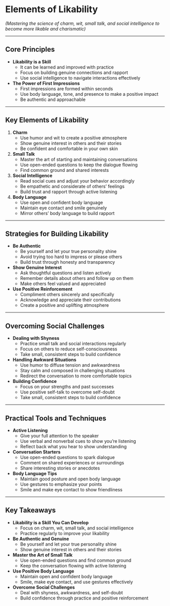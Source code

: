 # Elements of Likability

*(Mastering the science of charm, wit, small talk, and social intelligence to become more likable and charismatic)*

---

## Core Principles

- **Likability is a Skill**
  - It can be learned and improved with practice
  - Focus on building genuine connections and rapport
  - Use social intelligence to navigate interactions effectively
- **The Power of First Impressions**
  - First impressions are formed within seconds
  - Use body language, tone, and presence to make a positive impact
  - Be authentic and approachable

---

## Key Elements of Likability

1. **Charm**
   - Use humor and wit to create a positive atmosphere
   - Show genuine interest in others and their stories
   - Be confident and comfortable in your own skin
2. **Small Talk**
   - Master the art of starting and maintaining conversations
   - Use open-ended questions to keep the dialogue flowing
   - Find common ground and shared interests
3. **Social Intelligence**
   - Read social cues and adjust your behavior accordingly
   - Be empathetic and considerate of others’ feelings
   - Build trust and rapport through active listening
4. **Body Language**
   - Use open and confident body language
   - Maintain eye contact and smile genuinely
   - Mirror others’ body language to build rapport

---

## Strategies for Building Likability

- **Be Authentic**
  - Be yourself and let your true personality shine
  - Avoid trying too hard to impress or please others
  - Build trust through honesty and transparency
- **Show Genuine Interest**
  - Ask thoughtful questions and listen actively
  - Remember details about others and follow up on them
  - Make others feel valued and appreciated
- **Use Positive Reinforcement**
  - Compliment others sincerely and specifically
  - Acknowledge and appreciate their contributions
  - Create a positive and uplifting atmosphere

---

## Overcoming Social Challenges

- **Dealing with Shyness**
  - Practice small talk and social interactions regularly
  - Focus on others to reduce self-consciousness
  - Take small, consistent steps to build confidence
- **Handling Awkward Situations**
  - Use humor to diffuse tension and awkwardness
  - Stay calm and composed in challenging situations
  - Redirect the conversation to more comfortable topics
- **Building Confidence**
  - Focus on your strengths and past successes
  - Use positive self-talk to overcome self-doubt
  - Take small, consistent steps to build confidence

---

## Practical Tools and Techniques

- **Active Listening**
  - Give your full attention to the speaker
  - Use verbal and nonverbal cues to show you’re listening
  - Reflect back what you hear to show understanding
- **Conversation Starters**
  - Use open-ended questions to spark dialogue
  - Comment on shared experiences or surroundings
  - Share interesting stories or anecdotes
- **Body Language Tips**
  - Maintain good posture and open body language
  - Use gestures to emphasize your points
  - Smile and make eye contact to show friendliness

---

## Key Takeaways

- **Likability is a Skill You Can Develop**
  - Focus on charm, wit, small talk, and social intelligence
  - Practice regularly to improve your likability
- **Be Authentic and Genuine**
  - Be yourself and let your true personality shine
  - Show genuine interest in others and their stories
- **Master the Art of Small Talk**
  - Use open-ended questions and find common ground
  - Keep the conversation flowing with active listening
- **Use Positive Body Language**
  - Maintain open and confident body language
  - Smile, make eye contact, and use gestures effectively
- **Overcome Social Challenges**
  - Deal with shyness, awkwardness, and self-doubt
  - Build confidence through practice and positive reinforcement
